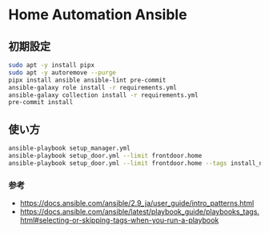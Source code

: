 # Home Automation Ansible

## 初期設定

```sh
sudo apt -y install pipx
sudo apt -y autoremove --purge
pipx install ansible ansible-lint pre-commit
ansible-galaxy role install -r requirements.yml
ansible-galaxy collection install -r requirements.yml
pre-commit install
```

## 使い方

```sh
ansible-playbook setup_manager.yml
ansible-playbook setup_door.yml --limit frontdoor.home
ansible-playbook setup_door.yml --limit frontdoor.home --tags install_nodejs
```

### 参考
- https://docs.ansible.com/ansible/2.9_ja/user_guide/intro_patterns.html
- https://docs.ansible.com/ansible/latest/playbook_guide/playbooks_tags.html#selecting-or-skipping-tags-when-you-run-a-playbook
